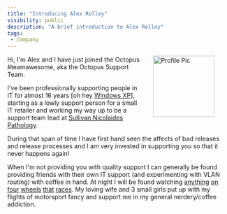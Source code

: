 ```yaml
---
title: "Introducing Alex Rolley"
visibility: public
description: "A brief introduction to Alex Rolley"
tags:
 - Company
---
```


<div style="float: right; margin: 30px; margin-top: 0">
<img alt="Profile Pic" src="https://i.octopus.com/site/team/avatar-alexr-140.jpg" height="140" width="140" />
</div>

Hi, I'm Alex and I have just joined the Octopus #teamawesome, aka the Octopus Support Team.

I've been professionally supporting people in IT for almost 16 years [oh hey [Windows XP](https://en.wikipedia.org/wiki/Windows_XP)], starting as a lowly support person for a small IT retailer and working my way up to be a support team lead at [Sullivan Nicolaides Pathology](http://snp.com.au).

During that span of time I have first hand seen the affects of bad releases and release processes and I am very invested in supporting you so that it never happens again!

When I'm not providing you with quality support I can generally be found providing friends with their own IT support (and experimenting with VLAN routing) with coffee in hand. At night I will be found watching [anything](http://www.supercars.com/) [on](http://www.fiawec.com/) [four](https://www.imsa.com/) [wheels](https://www.formula1.com/) [that](http://www.indycar.com/) [races](http://europeanlemansseries.com/). My loving wife and 3 small girls put up with my flights of motorsport fancy and support me in my general nerdery/coffee addiction.